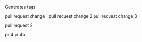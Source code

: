 Generates tags

pull request change 1
pull request change 2
pull request change 3

pull request 2

pr 4
pr 4b
